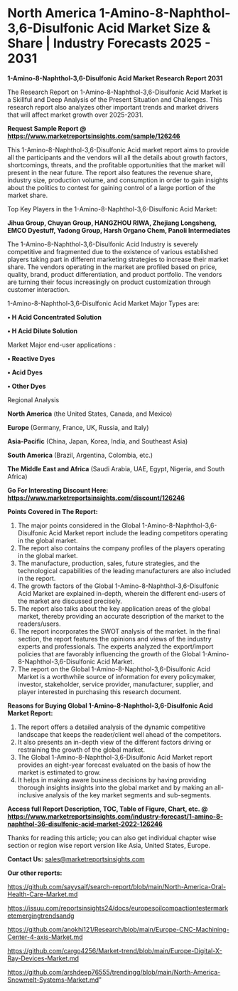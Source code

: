 # North America 1-Amino-8-Naphthol-3,6-Disulfonic Acid Market Size & Share | Industry Forecasts 2025 - 2031

<strong>1-Amino-8-Naphthol-3,6-Disulfonic Acid Market Research Report 2031</strong>

The Research Report on 1-Amino-8-Naphthol-3,6-Disulfonic Acid Market is a Skillful and Deep Analysis of the Present Situation and Challenges. This research report also analyzes other important trends and market drivers that will affect market growth over 2025-2031.

<strong>Request Sample Report @ <a href=https://www.marketreportsinsights.com/sample/126246>https://www.marketreportsinsights.com/sample/126246</a></strong>

This 1-Amino-8-Naphthol-3,6-Disulfonic Acid market report aims to provide all the participants and the vendors will all the details about growth factors, shortcomings, threats, and the profitable opportunities that the market will present in the near future. The report also features the revenue share, industry size, production volume, and consumption in order to gain insights about the politics to contest for gaining control of a large portion of the market share.

Top Key Players in the 1-Amino-8-Naphthol-3,6-Disulfonic Acid Market:

<strong>Jihua Group, Chuyan Group, HANGZHOU RIWA, Zhejiang Longsheng, EMCO Dyestuff, Yadong Group, Harsh Organo Chem, Panoli Intermediates</strong>

The 1-Amino-8-Naphthol-3,6-Disulfonic Acid Industry is severely competitive and fragmented due to the existence of various established players taking part in different marketing strategies to increase their market share. The vendors operating in the market are profiled based on price, quality, brand, product differentiation, and product portfolio. The vendors are turning their focus increasingly on product customization through customer interaction.

1-Amino-8-Naphthol-3,6-Disulfonic Acid Market Major Types are:

<strong>• H Acid Concentrated Solution

• H Acid Dilute Solution</strong>

Market Major end-user applications :

<strong>• Reactive Dyes

• Acid Dyes

• Other Dyes</strong>

Regional Analysis

</u><strong><b>North America</b></strong> (the United States, Canada, and Mexico)

<strong><b>Europe </b></strong>(Germany, France, UK, Russia, and Italy)

<strong><b>Asia-Pacific</b></strong> (China, Japan, Korea, India, and Southeast Asia)

<strong><b>South America</b></strong> (Brazil, Argentina, Colombia, etc.)

<strong><b>The Middle East and Africa</b></strong> (Saudi Arabia, UAE, Egypt, Nigeria, and South Africa)

<strong>Go For Interesting Discount Here: <a href=https://www.marketreportsinsights.com/discount/126246>https://www.marketreportsinsights.com/discount/126246</a></strong>

<strong>Points Covered in The Report:</strong>
<ol>
  <li>The major points considered in the Global 1-Amino-8-Naphthol-3,6-Disulfonic Acid Market report include the leading competitors operating in the global market.</li>
  <li>The report also contains the company profiles of the players operating in the global market.</li>
  <li>The manufacture, production, sales, future strategies, and the technological capabilities of the leading manufacturers are also included in the report.</li>
  <li>The growth factors of the Global 1-Amino-8-Naphthol-3,6-Disulfonic Acid Market are explained in-depth, wherein the different end-users of the market are discussed precisely.</li>
  <li>The report also talks about the key application areas of the global market, thereby providing an accurate description of the market to the readers/users.</li>
  <li>The report incorporates the SWOT analysis of the market. In the final section, the report features the opinions and views of the industry experts and professionals. The experts analyzed the export/import policies that are favorably influencing the growth of the Global 1-Amino-8-Naphthol-3,6-Disulfonic Acid Market.</li>
  <li>The report on the Global 1-Amino-8-Naphthol-3,6-Disulfonic Acid Market is a worthwhile source of information for every policymaker, investor, stakeholder, service provider, manufacturer, supplier, and player interested in purchasing this research document.</li>
</ol>
<strong>Reasons for Buying Global 1-Amino-8-Naphthol-3,6-Disulfonic Acid Market Report:</strong>

<ol>
  <li>The report offers a detailed analysis of the dynamic competitive landscape that keeps the reader/client well ahead of the competitors.</li>
  <li>It also presents an in-depth view of the different factors driving or restraining the growth of the global market.</li>
  <li>The Global 1-Amino-8-Naphthol-3,6-Disulfonic Acid Market report provides an eight-year forecast evaluated on the basis of how the market is estimated to grow.</li>
  <li>It helps in making aware business decisions by having providing thorough insights insights into the global market and by making an all-inclusive analysis of the key market segments and sub-segments.</li>
</ol>
<strong>Access full Report Description, TOC, Table of Figure, Chart, etc. @ <a href=https://www.marketreportsinsights.com/industry-forecast/1-amino-8-naphthol-36-disulfonic-acid-market-2022-126246>https://www.marketreportsinsights.com/industry-forecast/1-amino-8-naphthol-36-disulfonic-acid-market-2022-126246</a></strong>


Thanks for reading this article; you can also get individual chapter wise section or region wise report version like Asia, United States, Europe.

<strong>Contact Us:</strong>
sales@marketreportsinsights.com

<strong>Our other reports:</strong>

<a href=https://github.com/sayysaif/search-report/blob/main/North-America-Oral-Health-Care-Market.md>https://github.com/sayysaif/search-report/blob/main/North-America-Oral-Health-Care-Market.md</a>

<a href=https://issuu.com/reportsinsights24/docs/europesoilcompactiontestermarketemergingtrendsandg>https://issuu.com/reportsinsights24/docs/europesoilcompactiontestermarketemergingtrendsandg</a>

<a href=https://github.com/anokhi121/Research/blob/main/Europe-CNC-Machining-Center-4-axis-Market.md>https://github.com/anokhi121/Research/blob/main/Europe-CNC-Machining-Center-4-axis-Market.md</a>

<a href=https://github.com/cargo4256/Market-trend/blob/main/Europe-Digital-X-Ray-Devices-Market.md>https://github.com/cargo4256/Market-trend/blob/main/Europe-Digital-X-Ray-Devices-Market.md</a>

<a href=https://github.com/arshdeep76555/trendingg/blob/main/North-America-Snowmelt-Systems-Market.md>https://github.com/arshdeep76555/trendingg/blob/main/North-America-Snowmelt-Systems-Market.md</a>"
